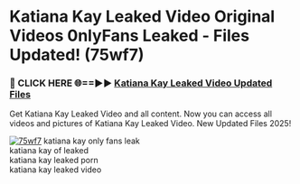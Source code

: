# Katiana Kay Leaked Video Original Videos 0nlyFans Leaked - Files Updated! (75wf7)

<h3>🔴 CLICK HERE 🌐==►► <a href="https://tinyurl.com/2jnfzry5" rel="nofollow">Katiana Kay Leaked Video Updated Files</a></h3>

Get Katiana Kay Leaked Video and all content. Now you can access all videos and pictures of Katiana Kay Leaked Video. New Updated Files 2025!

[![75wf7](https://i.imgur.com/GyGTBgg.gif)](https://tinyurl.com/2jnfzry5)
katiana kay only fans leak<br>
katiana kay of leaked<br>
katiana kay leaked porn<br>
katiana kay leaked video